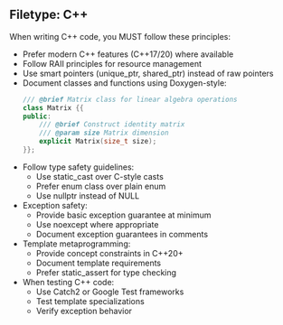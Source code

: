## Filetype: C++

When writing C++ code, you MUST follow these principles:

- Prefer modern C++ features (C++17/20) where available
- Follow RAII principles for resource management
- Use smart pointers (unique_ptr, shared_ptr) instead of raw pointers
- Document classes and functions using Doxygen-style:
  ```cpp
  /// @brief Matrix class for linear algebra operations
  class Matrix {{
  public:
      /// @brief Construct identity matrix
      /// @param size Matrix dimension
      explicit Matrix(size_t size);
  }};
  ```
- Follow type safety guidelines:
  - Use static_cast over C-style casts
  - Prefer enum class over plain enum
  - Use nullptr instead of NULL
- Exception safety:
  - Provide basic exception guarantee at minimum
  - Use noexcept where appropriate
  - Document exception guarantees in comments
- Template metaprogramming:
  - Provide concept constraints in C++20+
  - Document template requirements
  - Prefer static_assert for type checking
- When testing C++ code:
  - Use Catch2 or Google Test frameworks
  - Test template specializations
  - Verify exception behavior
